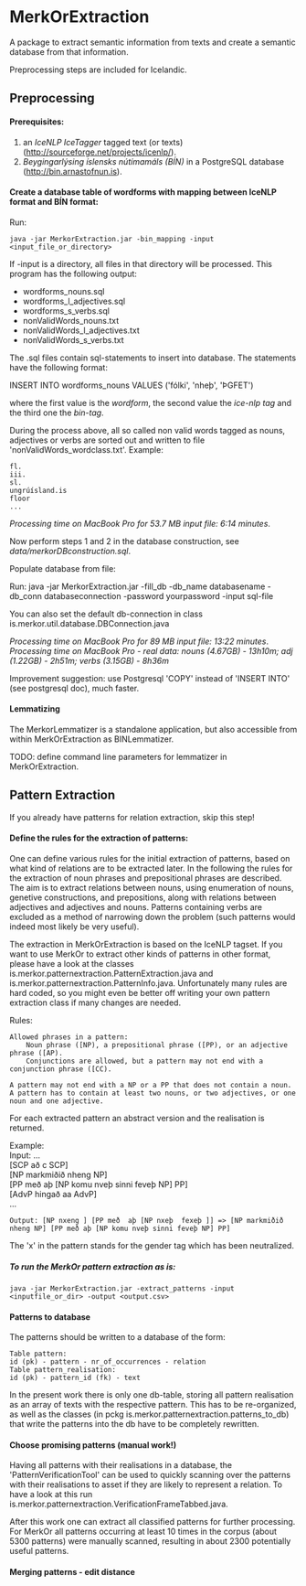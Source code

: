 # MerkOrExtraction

A package to extract semantic information from texts and create a semantic database from that information.

Preprocessing steps are included for Icelandic.

## Preprocessing

#### Prerequisites: 
1. an <i>IceNLP IceTagger</i> tagged text (or texts) (<http://sourceforge.net/projects/icenlp/>).
2. <i>Beygingarlýsing íslensks nútímamáls (BÍN)</i> in a PostgreSQL database (<http://bin.arnastofnun.is>).

#### Create a database table of wordforms with mapping between IceNLP format and BÍN format:

Run:

    java -jar MerkorExtraction.jar -bin_mapping -input <input_file_or_directory>


If -input is a directory, all files in that directory will be processed.
This program has the following output:

* wordforms\_nouns.sql
* wordforms\_l\_adjectives.sql
* wordforms\_s\_verbs.sql
* nonValidWords\_nouns.txt
* nonValidWords\_l\_adjectives.txt
* nonValidWords\_s\_verbs.txt

The .sql files contain sql-statements to insert into database. The statements have the following format:

   INSERT INTO wordforms\_nouns VALUES ('fólki', 'nheþ', 'ÞGFET')

where the first value is the <i>wordform</i>, the second value the <i>ice-nlp tag</i> and the third one the <i>bin-tag</i>.

During the process above, all so called non valid words tagged as nouns, adjectives or verbs are sorted out
and written to file 'nonValidWords\_wordclass.txt'.
Example:

    fl.
    iii.
    sl.
    ungrúísland.is
    floor
    ...

<i>Processing time on MacBook Pro for 53.7 MB input file: 6:14 minutes</i>.

Now perform steps 1 and 2 in the database construction, see <i>data/merkorDBconstruction.sql</i>.

Populate database from file:

Run:
    java -jar MerkorExtraction.jar -fill\_db -db\_name databasename -db\_conn databaseconnection -password yourpassword -input sql-file

You can also set the default db-connection in class is.merkor.util.database.DBConnection.java

<i>Processing time on MacBook Pro for 89 MB input file: 13:22 minutes</i>.
<i>Processing time on MacBook Pro - real data: nouns (4.67GB) - 13h10m; adj (1.22GB) - 2h51m; verbs (3.15GB) - 8h36m</i>

Improvement suggestion: use Postgresql 'COPY' instead of 'INSERT INTO' (see postgresql doc), much faster.

#### Lemmatizing

The MerkorLemmatizer is a standalone application, but also accessible from within MerkOrExtraction as BINLemmatizer.

TODO: define command line parameters for lemmatizer in MerkOrExtraction.

## Pattern Extraction

If you already have patterns for relation extraction, skip this step!

#### Define the rules for the extraction of patterns:

One can define various rules for the initial extraction of patterns, based on what kind of relations are to be extracted later.
In the following the rules for the extraction of noun phrases and prepositional phrases are described. The aim is to 
extract relations between nouns, using enumeration of nouns, genetive constructions, and prepositions, along with relations between
adjectives and adjectives and nouns.
Patterns containing verbs are excluded as a method of narrowing down the problem (such patterns would indeed most likely be very useful).

The extraction in MerkOrExtraction is based on the IceNLP tagset. If you want to use MerkOr to extract other kinds of patterns in other format,
please have a look at the classes is.merkor.patternextraction.PatternExtraction.java and is.merkor.patternextraction.PatternInfo.java.
Unfortunately many rules are hard coded, so you might even be better off writing your own pattern extraction class if many changes are needed.

Rules:

    Allowed phrases in a pattern:
        Noun phrase ([NP), a prepositional phrase ([PP), or an adjective phrase ([AP).
        Conjunctions are allowed, but a pattern may not end with a conjunction phrase ([CC).

    A pattern may not end with a NP or a PP that does not contain a noun.
    A pattern has to contain at least two nouns, or two adjectives, or one noun and one adjective.

For each extracted pattern an abstract version and the realisation is returned.

Example:  
    Input:  ...  
            [SCP að c SCP]  
            [NP markmiðið nheng NP]  
            [PP með aþ [NP komu nveþ sinni feveþ NP] PP]  
            [AdvP hingað aa AdvP]  
            ...  

    Output: [NP nxeng ] [PP með  aþ [NP nxeþ  fexeþ ]] => [NP markmiðið nheng NP] [PP með aþ [NP komu nveþ sinni feveþ NP] PP]

The 'x' in the pattern stands for the gender tag which has been neutralized.

##### To run the MerkOr pattern extraction as is:

    java -jar MerkorExtraction.jar -extract_patterns -input <inputfile_or_dir> -output <output.csv>

#### Patterns to database

The patterns should be written to a database of the form:

    Table pattern:  
    id (pk) - pattern - nr_of_occurrences - relation  
    Table pattern_realisation:  
    id (pk) - pattern_id (fk) - text  

In the present work there is only one db-table, storing all pattern realisation as an array of texts with the respective pattern.
This has to be re-organized, as well as the classes (in pckg is.merkor.patternextraction.patterns_to_db) that write the patterns into the db have to be completely rewritten.

#### Choose promising patterns (manual work!)

Having all patterns with their realisations in a database, the 'PatternVerificationTool' can be used to quickly scanning over the patterns with their realisations to asset if they are likely to represent a relation. To have a look at this run is.merkor.patternextraction.VerificationFrameTabbed.java.

After this work one can extract all classified patterns for further processing. For MerkOr all patterns occurring at least 10 times in the corpus (about 5300 patterns) were manually scanned, resulting in about 2300 potentially useful patterns.

#### Merging patterns - edit distance

